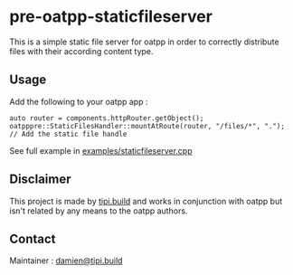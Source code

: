# pre-oatpp-staticfileserver
This is a simple static file server for oatpp in order to correctly distribute files with their according content type.

## Usage
Add the following to your oatpp app : 
```
auto router = components.httpRouter.getObject();
oatpppre::StaticFilesHandler::mountAtRoute(router, "/files/*", "."); // Add the static file handle
```

See full example in [examples/staticfileserver.cpp](./examples/staticfileserver.cpp)

## Disclaimer
This project is made by [tipi.build](http://tipi.build) and works in conjunction with oatpp but isn't related by any means to the oatpp authors.

## Contact
Maintainer : damien@tipi.build